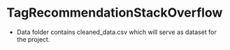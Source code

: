 # TagRecommendationStackOverflow

* Data folder contains cleaned_data.csv which will serve as dataset for the project.
